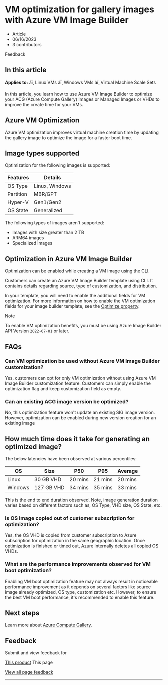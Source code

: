 # VM optimization for gallery images with Azure VM Image Builder

* Article
* 06/16/2023
* 3 contributors

Feedback

## In this article

**Applies to:** âï¸ Linux VMs âï¸ Windows VMs âï¸ Virtual Machine Scale Sets

In this article, you learn how to use Azure VM Image Builder to optimize your ACG (Azure Compute Gallery) Images or Managed Images or VHDs to improve the create time for your VMs.

## Azure VM Optimization

Azure VM optimization improves virtual machine creation time by updating the gallery image to optimize the image for a faster boot time.

## Image types supported

Optimization for the following images is supported:

| Features | Details |
| --- | --- |
| OS Type | Linux, Windows |
| Partition | MBR/GPT |
| Hyper-V | Gen1/Gen2 |
| OS State | Generalized |

The following types of images aren't supported:

* Images with size greater than 2 TB
* ARM64 images
* Specialized images

## Optimization in Azure VM Image Builder

Optimization can be enabled while creating a VM image using the CLI.

Customers can create an Azure VM Image Builder template using CLI. It contains details regarding source, type of customization, and distribution.

In your template, you will need to enable the additional fields for VM optimization. For more information on how to enable the VM optimization fields for your image builder template, see the [Optimize property](linux/image-builder-json#properties-optimize).

Note

To enable VM optimization benefits, you must be using Azure Image Builder API Version `2022-07-01` or later.

## FAQs

### Can VM optimization be used without Azure VM Image Builder customization?

Yes, customers can opt for only VM optimization without using Azure VM Image Builder customization feature. Customers can simply enable the optimization flag and keep customization field as empty.

### Can an existing ACG image version be optimized?

No, this optimization feature won't update an existing SIG image version. However, optimization can be enabled during new version creation for an existing image

## How much time does it take for generating an optimized image?

The below latencies have been observed at various percentiles:

| OS | Size | P50 | P95 | Average |
| --- | --- | --- | --- | --- |
| Linux | 30 GB VHD | 20 mins | 21 mins | 20 mins |
| Windows | 127 GB VHD | 34 mins | 35 mins | 33 mins |

This is the end to end duration observed. Note, image generation duration varies based on different factors such as, OS Type, VHD size, OS State, etc.

### Is OS image copied out of customer subscription for optimization?

Yes, the OS VHD is copied from customer subscription to Azure subscription for optimization in the same geographic location. Once optimization is finished or timed out, Azure internally deletes all copied OS VHDs.

### What are the performance improvements observed for VM boot optimization?

Enabling VM boot optimization feature may not always result in noticeable performance improvement as it depends on several factors like source image already optimized, OS type, customization etc. However, to ensure the best VM boot performance, it's recommended to enable this feature.

## Next steps

Learn more about [Azure Compute Gallery](azure-compute-gallery).

## Feedback

Submit and view feedback for

[This product](https://feedback.azure.com/d365community/forum/ec2f1827-be25-ec11-b6e6-000d3a4f0f1c)
This page

[View all page feedback](https://github.com/MicrosoftDocs/azure-docs/issues)

---
